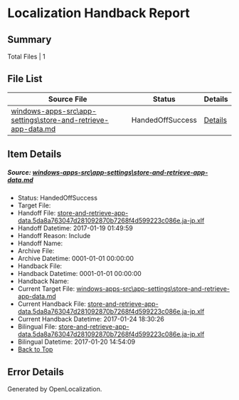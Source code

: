 # <a name='report-top'></a> Localization Handback Report

## Summary
 Total Files | 1

## File List
 Source File | Status | Details 
 ----------- | ------ | ------- 
 [windows-apps-src\app-settings\store-and-retrieve-app-data.md](https://cpubwin.visualstudio.com/windows-uwp/_git/windows-uwp/commit/3c073879ab847a3e1af454e0c1550d8af0f78b3e?path=windows-apps-src%2Fapp-settings%2Fstore-and-retrieve-app-data.md&_a=contents) | HandedOffSuccess | [Details](#7d328a67c37d5bf9b0498bc5b5d862fdb6f1d72b82)

## Item Details
##### <a name='7d328a67c37d5bf9b0498bc5b5d862fdb6f1d72b82'></a> Source: [windows-apps-src\app-settings\store-and-retrieve-app-data.md](https://cpubwin.visualstudio.com/windows-uwp/_git/windows-uwp/commit/3c073879ab847a3e1af454e0c1550d8af0f78b3e?path=windows-apps-src%2Fapp-settings%2Fstore-and-retrieve-app-data.md&_a=contents)
* Status: HandedOffSuccess
* Target File: 
* Handoff File: [store-and-retrieve-app-data.5da8a763047d281092870b7268f4d599223c086e.ja-jp.xlf](https://cpubwin.visualstudio.com/windows-uwp/_git/WDCLib.handoff/commit/8423d1d7c72b00a366abf91ec4fdb36211976055?path=ol-handoff%2Fcpubwin%2Fwindows-uwp.ja-jp%2Fmaster%2Fstore-and-retrieve-app-data.5da8a763047d281092870b7268f4d599223c086e.ja-jp.xlf&_a=contents)
* Handoff Datetime: 2017-01-19 01:49:59
* Handoff Reason: Include
* Handoff Name: 
* Archive File: 
* Archive Datetime: 0001-01-01 00:00:00
* Handback File: 
* Handback Datetime: 0001-01-01 00:00:00
* Handback Name: 
* Current Target File: [windows-apps-src\app-settings\store-and-retrieve-app-data.md](https://cpubwin.visualstudio.com/windows-uwp/_git/windows-uwp.ja-jp/commit/7dba01aefd8c323f98d1d0e17b62a94bde3dfebc?path=windows-apps-src%2Fapp-settings%2Fstore-and-retrieve-app-data.md&_a=contents)
* Current Handback File: [store-and-retrieve-app-data.5da8a763047d281092870b7268f4d599223c086e.ja-jp.xlf](https://cpubwin.visualstudio.com/windows-uwp/_git/WDCLib.handback/commit/9c1f01c4550d5fdd42fc4b5d152648bc5518ace1?path=ol-handback%2Fcpubwin%2Fwindows-uwp.ja-jp%2Fmaster%2Fstore-and-retrieve-app-data.5da8a763047d281092870b7268f4d599223c086e.ja-jp.xlf&_a=contents)
* Current Handback Datetime: 2017-01-24 18:30:26
* Bilingual File: [store-and-retrieve-app-data.5da8a763047d281092870b7268f4d599223c086e.ja-jp.xlf](https://cpubwin.visualstudio.com/windows-uwp/_git/WDCLib.handback/commit/f4949b6a371ff9640aa76dfd4ccf284889b93315?path=ol-handback%2Fcpubwin%2Fwindows-uwp.ja-jp%2Fmaster%2Fstore-and-retrieve-app-data.5da8a763047d281092870b7268f4d599223c086e.ja-jp.xlf&_a=contents)
* Bilingual Datetime: 2017-01-20 14:54:09
* [Back to Top](#report-top)


## Error Details

Generated by OpenLocalization.
